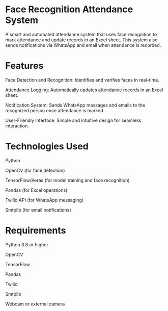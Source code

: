  
# Face Recognition Attendance System

A smart and automated attendance system that uses face recognition to mark attendance and update records in an Excel sheet. This system also sends notifications via WhatsApp and email when attendance is recorded.

# Features

Face Detection and Recognition: Identifies and verifies faces in real-time.

Attendance Logging: Automatically updates attendance records in an Excel sheet.

Notification System: Sends WhatsApp messages and emails to the recognized person once attendance is marked.

User-Friendly Interface: Simple and intuitive design for seamless interaction.

# Technologies Used

Python

OpenCV (for face detection)

TensorFlow/Keras (for model training and face recognition)

Pandas (for Excel operations)

Twilio API (for WhatsApp messaging)

Smtplib (for email notifications)

# Requirements

Python 3.8 or higher

OpenCV

TensorFlow

Pandas

Twilio

Smtplib

Webcam or external camera
